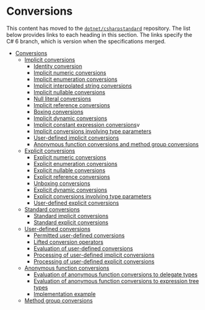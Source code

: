 # Conversions

This content has moved to the [`dotnet/csharpstandard`](https://github.com/dotnet/csharpstandard) repository.
The list below provides links to each heading in this section. The links specify the C# 6 branch, which is version when the specifications merged.

- <a id="conversions"></a>[Conversions](https://github.com/dotnet/csharpstandard/blob/draft-v6/standard/conversions.mc)
  - <a id="implicit-conversions"></a>[Implicit conversions](https://github.com/dotnet/csharpstandard/blob/draft-v6/standard/conversions.mc#102-implicit-conversions)
    - <a id="identity-conversion"></a>[Identity conversion](https://github.com/dotnet/csharpstandard/blob/draft-v6/standard/conversions.mc#1022-identity-conversion)
    - <a id="implicit-numeric-conversions"></a>[Implicit numeric conversions](https://github.com/dotnet/csharpstandard/blob/draft-v6/standard/conversions.mc#1023-implicit-numeric-conversions)
    - <a id="implicit-enumeration-conversions"></a>[Implicit enumeration conversions](https://github.com/dotnet/csharpstandard/blob/draft-v6/standard/conversions.mc#1024-implicit-enumeration-conversions)
    - <a id="implicit-interpolated-string-conversions"></a>[Implicit interpolated string conversions](https://github.com/dotnet/csharpstandard/blob/draft-v6/standard/conversions.mc#1025-implicit-interpolated-string-conversions)
    - <a id="implicit-nullable-conversions"></a>[Implicit nullable conversions](https://github.com/dotnet/csharpstandard/blob/draft-v6/standard/conversions.mc#1026-implicit-nullable-conversions)
    - <a id="null-literal-conversions"></a>[Null literal conversions](https://github.com/dotnet/csharpstandard/blob/draft-v6/standard/conversions.mc#1027-null-literal-conversions)
    - <a id="implicit-reference-conversions"></a>[Implicit reference conversions](https://github.com/dotnet/csharpstandard/blob/draft-v6/standard/conversions.mc#1028-implicit-reference-conversions)
    - <a id="boxing-conversions"></a>[Boxing conversions](https://github.com/dotnet/csharpstandard/blob/draft-v6/standard/conversions.mc#1029-boxing-conversions)
    - <a id="implicit-dynamic-conversions"></a>[Implicit dynamic conversions](https://github.com/dotnet/csharpstandard/blob/draft-v6/standard/conversions.mc#10210-implicit-dynamic-conversions)
    - <a id="implicit-constant-expression-conversions"></a>[Implicit constant expression conversions](https://github.com/dotnet/csharpstandard/blob/draft-v6/standard/conversions.mc#10211-implicit-constant-expression-conversions)v
    - <a id="implicit-conversions-involving-type-parameters"></a>[Implicit conversions involving type parameters](https://github.com/dotnet/csharpstandard/blob/draft-v6/standard/conversions.mc#10212-implicit-conversions-involving-type-parameters)
    - <a id="user-defined-implicit-conversions"></a>[User-defined implicit conversions](https://github.com/dotnet/csharpstandard/blob/draft-v6/standard/conversions.mc#10213-user-defined-implicit-conversions)
    - <a id="anonymous-function-conversions-and-method-group-conversions"></a>[Anonymous function conversions and method group conversions](https://github.com/dotnet/csharpstandard/blob/draft-v6/standard/conversions.mc#10214-anonymous-function-conversions-and-method-group-conversions)
  - <a id="explicit-conversions"></a>[Explicit conversions](https://github.com/dotnet/csharpstandard/blob/draft-v6/standard/conversions.mc#103-explicit-conversions)
    - <a id="explicit-numeric-conversions"></a>[Explicit numeric conversions](https://github.com/dotnet/csharpstandard/blob/draft-v6/standard/conversions.mc#1032-explicit-numeric-conversions)
    - <a id="explicit-enumeration-conversions"></a>[Explicit enumeration conversions](https://github.com/dotnet/csharpstandard/blob/draft-v6/standard/conversions.mc#1033-explicit-enumeration-conversions)
    - <a id="explicit-nullable-conversions"></a>[Explicit nullable conversions](https://github.com/dotnet/csharpstandard/blob/draft-v6/standard/conversions.mc#1034-explicit-nullable-conversions)
    - <a id="explicit-reference-conversions"></a>[Explicit reference conversions](https://github.com/dotnet/csharpstandard/blob/draft-v6/standard/conversions.mc#1035-explicit-reference-conversions)
    - <a id="unboxing-conversions"></a>[Unboxing conversions](https://github.com/dotnet/csharpstandard/blob/draft-v6/standard/conversions.mc#1036-unboxing-conversions)
    - <a id="explicit-dynamic-conversions"></a>[Explicit dynamic conversions](https://github.com/dotnet/csharpstandard/blob/draft-v6/standard/conversions.mc#1037-explicit-dynamic-conversions)
    - <a id="explicit-conversions-involving-type-parameters"></a>[Explicit conversions involving type parameters](https://github.com/dotnet/csharpstandard/blob/draft-v6/standard/conversions.mc#1038-explicit-conversions-involving-type-parameters)
    - <a id="user-defined-explicit-conversions"></a>[User-defined explicit conversions](https://github.com/dotnet/csharpstandard/blob/draft-v6/standard/conversions.mc#1039-user-defined-explicit-conversions)
  - <a id="standard-conversions"></a>[Standard conversions](https://github.com/dotnet/csharpstandard/blob/draft-v6/standard/conversions.mc#104-standard-conversions)
    - <a id="standard-implicit-conversions"></a>[Standard implicit conversions](https://github.com/dotnet/csharpstandard/blob/draft-v6/standard/conversions.mc#1042-standard-implicit-conversions)
    - <a id="standard-explicit-conversions"></a>[Standard explicit conversions](https://github.com/dotnet/csharpstandard/blob/draft-v6/standard/conversions.mc#1043-standard-explicit-conversions)
  - <a id="user-defined-conversions"></a>[User-defined conversions](https://github.com/dotnet/csharpstandard/blob/draft-v6/standard/conversions.mc#105-user-defined-conversions)
    - <a id="permitted-user-defined-conversions"></a>[Permitted user-defined conversions](https://github.com/dotnet/csharpstandard/blob/draft-v6/standard/conversions.mc#1052-permitted-user-defined-conversions)
    - <a id="lifted-conversion-operators"></a>[Lifted conversion operators](https://github.com/dotnet/csharpstandard/blob/draft-v6/standard/conversions.mc#1062-lifted-conversions)
    - <a id="evaluation-of-user-defined-conversions"></a>[Evaluation of user-defined conversions](https://github.com/dotnet/csharpstandard/blob/draft-v6/standard/conversions.mc#1053-evaluation-of-user-defined-conversions)
    - <a id="processing-of-user-defined-implicit-conversions"></a>[Processing of user-defined implicit conversions](https://github.com/dotnet/csharpstandard/blob/draft-v6/standard/conversions.mc#1054-user-defined-implicit-conversions)
    - <a id="processing-of-user-defined-explicit-conversions"></a>[Processing of user-defined explicit conversions](https://github.com/dotnet/csharpstandard/blob/draft-v6/standard/conversions.mc#1055-user-defined-explicit-conversions)
  - <a id="anonymous-function-conversions"></a>[Anonymous function conversions](https://github.com/dotnet/csharpstandard/blob/draft-v6/standard/conversions.mc#107-anonymous-function-conversions)
    - <a id="evaluation-of-anonymous-function-conversions-to-delegate-types"></a>[Evaluation of anonymous function conversions to delegate types](https://github.com/dotnet/csharpstandard/blob/draft-v6/standard/conversions.mc#1072-evaluation-of-anonymous-function-conversions-to-delegate-types)
    - <a id="evaluation-of-anonymous-function-conversions-to-expression-tree-types"></a>[Evaluation of anonymous function conversions to expression tree types](https://github.com/dotnet/csharpstandard/blob/draft-v6/standard/conversions.mc#1073-evaluation-of-lambda-expression-conversions-to-expression-tree-types)
    - <a id="implementation-example"></a>[Implementation example](https://github.com/dotnet/csharpstandard/blob/draft-v6/standard/conversions.mc#1073-evaluation-of-lambda-expression-conversions-to-expression-tree-types)
  - <a id="method-group-conversions"></a>[Method group conversions](https://github.com/dotnet/csharpstandard/blob/draft-v6/standard/conversions.mc#108-method-group-conversions)
